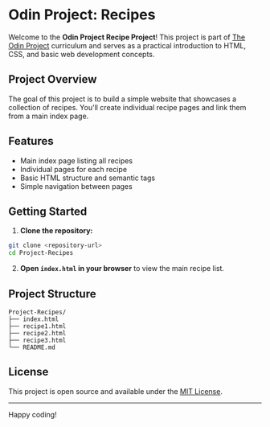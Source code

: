 # Odin Project: Recipes

Welcome to the **Odin Project Recipe Project**! This project is part of [The Odin Project](https://www.theodinproject.com/) curriculum and serves as a practical introduction to HTML, CSS, and basic web development concepts.

## Project Overview

The goal of this project is to build a simple website that showcases a collection of recipes. You'll create individual recipe pages and link them from a main index page.

## Features

- Main index page listing all recipes
- Individual pages for each recipe
- Basic HTML structure and semantic tags
- Simple navigation between pages

## Getting Started

1. **Clone the repository:**
  ```bash
  git clone <repository-url>
  cd Project-Recipes
  ```

2. **Open `index.html` in your browser** to view the main recipe list.

## Project Structure

```
Project-Recipes/
├── index.html
├── recipe1.html
├── recipe2.html
├── recipe3.html
└── README.md
```

## License

This project is open source and available under the [MIT License](LICENSE).

---

Happy coding!